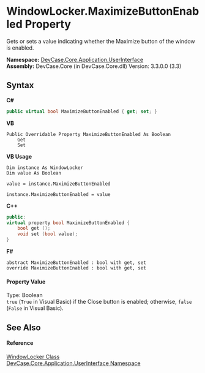 # WindowLocker.MaximizeButtonEnabled Property 
 

Gets or sets a value indicating whether the Maximize button of the window is enabled.

**Namespace:**&nbsp;<a href="N_DevCase_Core_Application_UserInterface">DevCase.Core.Application.UserInterface</a><br />**Assembly:**&nbsp;DevCase.Core (in DevCase.Core.dll) Version: 3.3.0.0 (3.3)

## Syntax

**C#**<br />
``` C#
public virtual bool MaximizeButtonEnabled { get; set; }
```

**VB**<br />
``` VB
Public Overridable Property MaximizeButtonEnabled As Boolean
	Get
	Set
```

**VB Usage**<br />
``` VB Usage
Dim instance As WindowLocker
Dim value As Boolean

value = instance.MaximizeButtonEnabled

instance.MaximizeButtonEnabled = value
```

**C++**<br />
``` C++
public:
virtual property bool MaximizeButtonEnabled {
	bool get ();
	void set (bool value);
}
```

**F#**<br />
``` F#
abstract MaximizeButtonEnabled : bool with get, set
override MaximizeButtonEnabled : bool with get, set
```


#### Property Value
Type: Boolean<br />`true` (`True` in Visual Basic) if the Close button is enabled; otherwise, `false` (`False` in Visual Basic).

## See Also


#### Reference
<a href="T_DevCase_Core_Application_UserInterface_WindowLocker">WindowLocker Class</a><br /><a href="N_DevCase_Core_Application_UserInterface">DevCase.Core.Application.UserInterface Namespace</a><br />